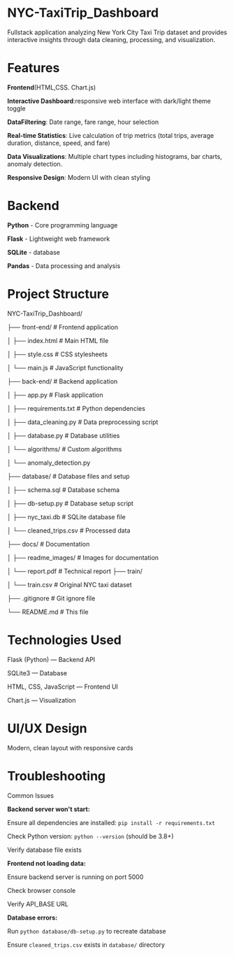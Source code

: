 # NYC-TaxiTrip_Dashboard
 Fullstack application analyzing New York City Taxi Trip dataset and provides interactive insights through data cleaning, processing, and visualization.

 # Features

**Frontend**(HTML,CSS. Chart.js)

**Interactive Dashboard**:responsive web interface with dark/light theme toggle

**DataFiltering**: Date range, fare range, hour selection

**Real-time Statistics**: Live calculation of trip metrics (total trips, average duration, distance, speed, and fare)

**Data Visualizations**: Multiple chart types including histograms, bar charts, anomaly detection.

**Responsive Design**: Modern UI with clean styling

# Backend

**Python** - Core programming language

**Flask** - Lightweight web framework

**SQLite** -  database

**Pandas** - Data processing and analysis

# Project Structure

NYC-TaxiTrip_Dashboard/

├── front-end/                 # Frontend application

│   ├── index.html            # Main HTML file

│   ├── style.css             # CSS stylesheets

│   └── main.js               # JavaScript functionality

├── back-end/                 # Backend application

│   ├── app.py                # Flask application

│   ├── requirements.txt      # Python dependencies

│   ├── data_cleaning.py      # Data preprocessing script

│   ├── database.py           # Database utilities

│   └── algorithms/           # Custom algorithms

│       └── anomaly_detection.py

├── database/                 # Database files and setup

│   ├── schema.sql            # Database schema

│   ├── db-setup.py           # Database setup script

│   ├── nyc_taxi.db           # SQLite database file

│   └── cleaned_trips.csv     # Processed data

├── docs/                     # Documentation

│   ├── readme_images/        # Images for documentation

│   └── report.pdf            # Technical report
├── train/                   

│   └── train.csv             # Original NYC taxi dataset

├── .gitignore               # Git ignore file

└── README.md                # This file

# Technologies Used

  Flask (Python) — Backend API
  
  SQLite3 — Database
  
  HTML, CSS, JavaScript — Frontend UI
  
  Chart.js — Visualization

# UI/UX Design

Modern, clean layout with responsive cards

# Troubleshooting

Common Issues

**Backend server won't start:**

  Ensure all dependencies are installed: `pip install -r requirements.txt`
  
  Check Python version: `python --version` (should be 3.8+)
  
  Verify database file exists

**Frontend not loading data:**

  Ensure backend server is running on port 5000
  
  Check browser console
  
  Verify API_BASE URL

**Database errors:**

 Run `python database/db-setup.py` to recreate database
 
 Ensure `cleaned_trips.csv` exists in `database/` directory




 
